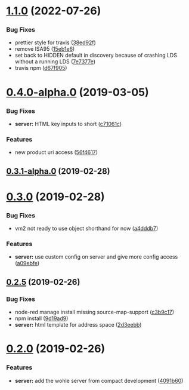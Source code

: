 # [1.1.0](https://github.com/BiancoRoyal/node-red-contrib-opcua-server/compare/v0.4.0...v1.1.0) (2022-07-26)


### Bug Fixes

* prettier style for travis ([38ed92f](https://github.com/BiancoRoyal/node-red-contrib-opcua-server/commit/38ed92f9889a1e5035f73fe58896e6c3ff46472e))
* remove ISA95  ([15eb1e6](https://github.com/BiancoRoyal/node-red-contrib-opcua-server/commit/15eb1e6f65137d07806297b39a49186179478e77))
* set back to HIDDEN default in discovery because of crashing LDS without a running LDS  ([7e7377e](https://github.com/BiancoRoyal/node-red-contrib-opcua-server/commit/7e7377e2c1cc998dc425a8a21214258e94a203d8))
* travis npm ([d67f905](https://github.com/BiancoRoyal/node-red-contrib-opcua-server/commit/d67f9050dc05c46e0901d88029456ab017b04249))



# [0.4.0-alpha.0](https://github.com/BiancoRoyal/node-red-contrib-opcua-server/compare/v0.3.1-alpha.0...v0.4.0-alpha.0) (2019-03-05)


### Bug Fixes

* **server:** HTML key inputs to short ([c71061c](https://github.com/BiancoRoyal/node-red-contrib-opcua-server/commit/c71061c77efd83e595c27862c8a884ef9b097498))


### Features

* new product uri access ([56f4617](https://github.com/BiancoRoyal/node-red-contrib-opcua-server/commit/56f4617e8074e26abbe1f205a4f834989b25738c))



## [0.3.1-alpha.0](https://github.com/BiancoRoyal/node-red-contrib-opcua-server/compare/v0.3.0...v0.3.1-alpha.0) (2019-02-28)



# [0.3.0](https://github.com/BiancoRoyal/node-red-contrib-opcua-server/compare/v0.3.0-alpha.2...v0.3.0) (2019-02-28)


### Bug Fixes

* vm2 not ready to use object shorthand for now ([a4dddb7](https://github.com/BiancoRoyal/node-red-contrib-opcua-server/commit/a4dddb7f5c0f263c2e24a39542337ac2ee09e4e7))


### Features

* **server:** use custom config on server and give more config access ([a09ebfe](https://github.com/BiancoRoyal/node-red-contrib-opcua-server/commit/a09ebfee1d62e8962c20327f840ee4f9ce47adf1))



## [0.2.5](https://github.com/BiancoRoyal/node-red-contrib-opcua-server/compare/v0.2.0...v0.2.5) (2019-02-26)


### Bug Fixes

* node-red manage install missing source-map-support ([c3b9c17](https://github.com/BiancoRoyal/node-red-contrib-opcua-server/commit/c3b9c17d18e6f9313c8ce4841879679d5516baa4))
* npm install ([9d19ad9](https://github.com/BiancoRoyal/node-red-contrib-opcua-server/commit/9d19ad9ebcc0b6c62daef45dcb3ea779c95e23d0))
* **server:** html template for address space ([2d3eebb](https://github.com/BiancoRoyal/node-red-contrib-opcua-server/commit/2d3eebb9410136e57b3409332c5a89226cdb414b))



# [0.2.0](https://github.com/BiancoRoyal/node-red-contrib-opcua-server/compare/v0.1.0...v0.2.0) (2019-02-26)


### Features

* **server:** add the wohle server from compact development ([4091b60](https://github.com/BiancoRoyal/node-red-contrib-opcua-server/commit/4091b604e4e34a582864a47b42630861b1742d3b))



